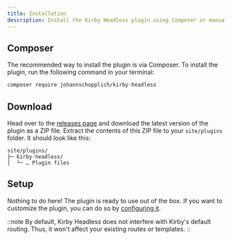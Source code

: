 ```yaml
---
title: Installation
description: Install the Kirby Headless plugin using Composer or manual download.
---
```


## Composer

The recommended way to install the plugin is via Composer. To install the plugin, run the following command in your terminal:

```bash
composer require johannschopplich/kirby-headless
```

## Download

Head over to the [releases page](https://github.com/johannschopplich/kirby-headless/releases) and download the latest version of the plugin as a ZIP file. Extract the contents of this ZIP file to your `site/plugins` folder. It should look like this:

```
site/plugins/
├─ kirby-headless/
│  └─ … Plugin files
```

## Setup

Nothing to do here! The plugin is ready to use out of the box. If you want to customize the plugin, you can do so by [configuring it](/docs/headless/configuration).

::note
By default, Kirby Headless does not interfere with Kirby's default routing. Thus, it won't affect your existing routes or templates.
::
